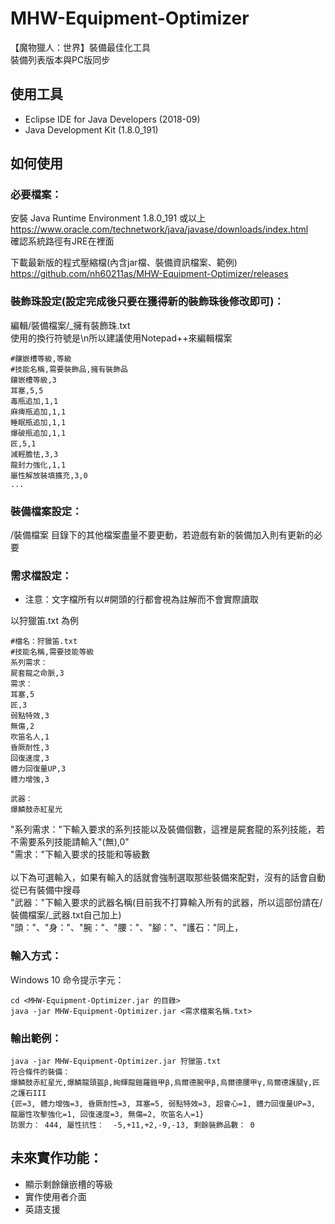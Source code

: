 # MHW-Equipment-Optimizer

【魔物獵人：世界】裝備最佳化工具\
裝備列表版本與PC版同步

## 使用工具

-	Eclipse IDE for Java Developers (2018-09)
-	Java Development Kit (1.8.0_191)

## 如何使用

### 必要檔案：

安裝 Java Runtime Environment 1.8.0_191 或以上\
https://www.oracle.com/technetwork/java/javase/downloads/index.html \
確認系統路徑有JRE在裡面

下載最新版的程式壓縮檔(內含jar檔、裝備資訊檔案、範例)\
https://github.com/nh60211as/MHW-Equipment-Optimizer/releases

### 裝飾珠設定(設定完成後只要在獲得新的裝飾珠後修改即可)：

編輯/裝備檔案/_擁有裝飾珠.txt\
使用的換行符號是\n所以建議使用Notepad++來編輯檔案
```
#鑲嵌槽等級,等級
#技能名稱,需要裝飾品,擁有裝飾品
鑲嵌槽等級,3
耳塞,5,5
毒瓶追加,1,1
麻痺瓶追加,1,1
睡眠瓶追加,1,1
爆破瓶追加,1,1
匠,5,1
減輕膽怯,3,3
龍封力強化,1,1
屬性解放裝填擴充,3,0
...
```

### 裝備檔案設定：
/裝備檔案 目錄下的其他檔案盡量不要更動，若遊戲有新的裝備加入則有更新的必要

### 需求檔設定：

* 注意：文字檔所有以#開頭的行都會視為註解而不會實際讀取

以狩獵笛.txt 為例
```
#檔名：狩獵笛.txt
#技能名稱,需要技能等級
系列需求：
屍套龍之命脈,3
需求：
耳塞,5
匠,3
弱點特效,3
無傷,2
吹笛名人,1
昏厥耐性,3
回復速度,3
體力回復量UP,3
體力增強,3

武器：
爆鱗鼓赤紅星光
```
"系列需求："下輸入要求的系列技能以及裝備個數，這裡是屍套龍的系列技能，若不需要系列技能請輸入"(無),0"\
"需求："下輸入要求的技能和等級數\
\
以下為可選輸入，如果有輸入的話就會強制選取那些裝備來配對，沒有的話會自動從已有裝備中搜尋\
"武器："下輸入要求的武器名稱(目前我不打算輸入所有的武器，所以這部份請在/裝備檔案/_武器.txt自己加上)\
"頭："、"身："、"腕："、"腰："、"腳："、"護石："同上，

### 輸入方式：
Windows 10 命令提示字元：
```
cd <MHW-Equipment-Optimizer.jar 的目錄>
java -jar MHW-Equipment-Optimizer.jar <需求檔案名稱.txt>
```

### 輸出範例：
```
java -jar MHW-Equipment-Optimizer.jar 狩獵笛.txt
符合條件的裝備：
爆鱗鼓赤紅星光,爆鱗龍頭盔β,絢輝龍鎧羅鎧甲β,烏爾德腕甲β,烏爾德腰甲γ,烏爾德護腿γ,匠之護石III
{匠=3, 體力增強=3, 昏厥耐性=3, 耳塞=5, 弱點特效=3, 超會心=1, 體力回復量UP=3, 龍屬性攻擊強化=1, 回復速度=3, 無傷=2, 吹笛名人=1}
防禦力： 444, 屬性抗性：  -5,+11,+2,-9,-13, 剩餘裝飾品數： 0
```

## 未來實作功能：
* 顯示剩餘鑲嵌槽的等級
* 實作使用者介面
* 英語支援
